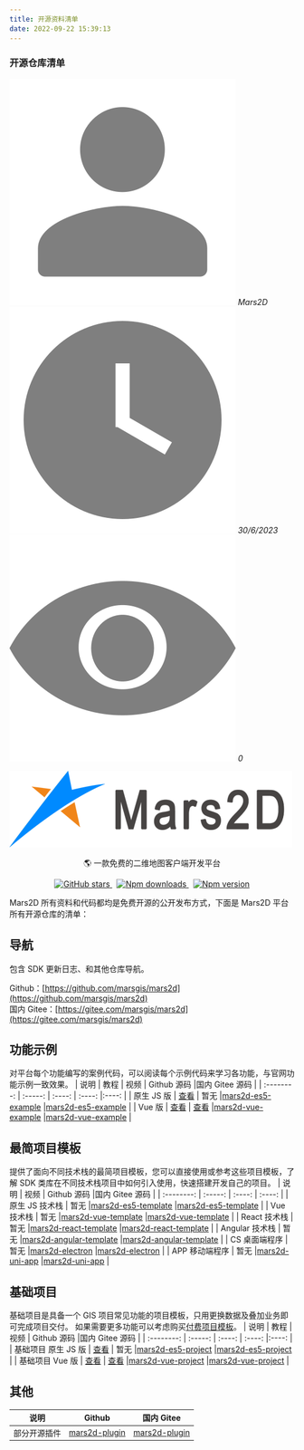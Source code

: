 ```yaml
---
title: 开源资料清单
date: 2022-09-22 15:39:13
---
```


<h3> 开源仓库清单 </h3>

<img class='images' src="../public/icon/yonghu.svg" alt="来自依赖包的图片">
<i class='text'>Mars2D</i>
<img class='imagess' src="../public/icon/shijian.svg" alt="来自依赖包的图片">
<i class='text'>30/6/2023</i>
<img class='imagess' src="../public/icon/liulan.svg" alt="来自依赖包的图片">
<i class='text'>0</i>

<!-- ![开源仓库配置图][1]  -->
<img class='mars-img' src="../public/image/logo.png"><br />
<p align="center">🌎 一款免费的二维地图客户端开发平台</p>

<p align="center">
<a target="_black" href="https://github.com/marsgis/mars2d">
<img alt="GitHub stars" src="https://img.shields.io/github/stars/marsgis/mars2d?style=flat&logo=github">
</a>&nbsp;
<a target="_black" href="https://www.npmjs.com/package/mars2d">
<img alt="Npm downloads" src="https://img.shields.io/npm/dt/mars2d?style=flat&logo=npm">
</a>&nbsp;
<a target="_black" href="https://www.npmjs.com/package/mars2d">
<img alt="Npm version" src="https://img.shields.io/npm/v/mars2d.svg?style=flat&logo=npm&label=version"/>
</a>
</p>

Mars2D 所有资料和代码都均是免费开源的公开发布方式，下面是 Mars2D 平台所有开源仓库的清单：

## 导航

包含 SDK 更新日志、和其他仓库导航。<br />

Github：[https://github.com/marsgis/mars2d](https://github.com/marsgis/mars2d)<br />
国内 Gitee：[https://gitee.com/marsgis/mars2d](https://gitee.com/marsgis/mars2d)

## 功能示例

对平台每个功能编写的案例代码，可以阅读每个示例代码来学习各功能，与官网功能示例一致效果。
| 说明 | 教程 | 视频 | Github 源码 |国内 Gitee 源码 |
| :--------: | :-----: | :----: | :----: |:----: |
| 原生 JS 版 | [查看](http://mars2d.cn/dev/guide/project/example-es5.html#%E9%A1%B9%E7%9B%AE%E4%BB%8B%E7%BB%8D) | 暂无 |[mars2d-es5-example](https://github.com/marsgis/mars2d-es5-example) |[mars2d-es5-example](https://gitee.com/marsgis/mars2d-es5-example) |
| Vue 版 | [查看](http://mars2d.cn/dev/guide/project/example-vue.html#%E9%A1%B9%E7%9B%AE%E4%BB%8B%E7%BB%8D) | [查看](https://www.bilibili.com/video/BV1pb4y1W7NG/?vd_source=aaeb12441f28ad785bbba9f6832bef02) |[mars2d-vue-example](https://github.com/marsgis/mars2d-vue-example) |[mars2d-vue-example](https://gitee.com/marsgis/mars2d-vue-example) |

## 最简项目模板

提供了面向不同技术栈的最简项目模板，您可以直接使用或参考这些项目模板，了解 SDK 类库在不同技术栈项目中如何引入使用，快速搭建开发自己的项目。
| 说明 | 视频 | Github 源码 |国内 Gitee 源码 |
| :--------: | :-----: | :----: | :----: |
| 原生 JS 技术栈 | 暂无 |[mars2d-es5-template](https://github.com/marsgis/mars2d-es5-template) |[mars2d-es5-template](https://gitee.com/marsgis/mars2d-es5-template) |
| Vue 技术栈 | 暂无 |[mars2d-vue-template](https://github.com/marsgis/mars2d-vue-template) |[mars2d-vue-template](https://gitee.com/marsgis/mars2d-vue-template) |
| React 技术栈 | 暂无 |[mars2d-react-template](https://github.com/marsgis/mars2d-react-template) |[mars2d-react-template](https://gitee.com/marsgis/mars2d-react-template) |
| Angular 技术栈 | 暂无 |[mars2d-angular-template](https://github.com/marsgis/mars2d-angular-template) |[mars2d-angular-template](https://gitee.com/marsgis/mars2d-angular-template) |
| CS 桌面端程序 | 暂无 |[mars2d-electron](https://github.com/marsgis/mars2d-electron) |[mars2d-electron](https://gitee.com/marsgis/mars2d-electron) |
| APP 移动端程序 | 暂无 |[mars2d-uni-app](https://github.com/marsgis/mars2d-uni-app) |[mars2d-uni-app](https://gitee.com/marsgis/mars2d-uni-app) |

## 基础项目

基础项目是具备一个 GIS 项目常见功能的项目模板，只用更换数据及叠加业务即可完成项目交付。 如果需要更多功能可以考虑购买[付费项目模板](http://mall.marsgis.cn/#/product-list?platform=mars2d&category=project&type=)。
| 说明 | 教程 | 视频 | Github 源码 |国内 Gitee 源码 |
| :--------: | :-----: | :----: | :----: |:----: |
| 基础项目 原生 JS 版 | [查看](http://mars2d.cn/dev/guide/project/jcxm-es5.html#%E9%A1%B9%E7%9B%AE%E4%BB%8B%E7%BB%8D) | 暂无 |[mars2d-es5-project](https://github.com/marsgis/mars2d-es5-project) |[mars2d-es5-project](https://gitee.com/marsgis/mars2d-es5-project) |
| 基础项目 Vue 版 | [查看](http://mars2d.cn/dev/guide/project/jcxm-vue.html#%E9%A1%B9%E7%9B%AE%E4%BB%8B%E7%BB%8D) | [查看](https://www.bilibili.com/video/BV1DR4y1G75T/?vd_source=aaeb12441f28ad785bbba9f6832bef02) |[mars2d-vue-project](https://github.com/marsgis/mars2d-vue-project) |[mars2d-vue-project](https://gitee.com/marsgis/mars2d-vue-project) |

## 其他

|     说明     |                          Github                           |                        国内 Gitee                        |
| :----------: | :-------------------------------------------------------: | :------------------------------------------------------: |
| 部分开源插件 | [mars2d-plugin](https://github.com/marsgis/mars2d-plugin) | [mars2d-plugin](https://gitee.com/marsgis/mars2d-plugin) |

